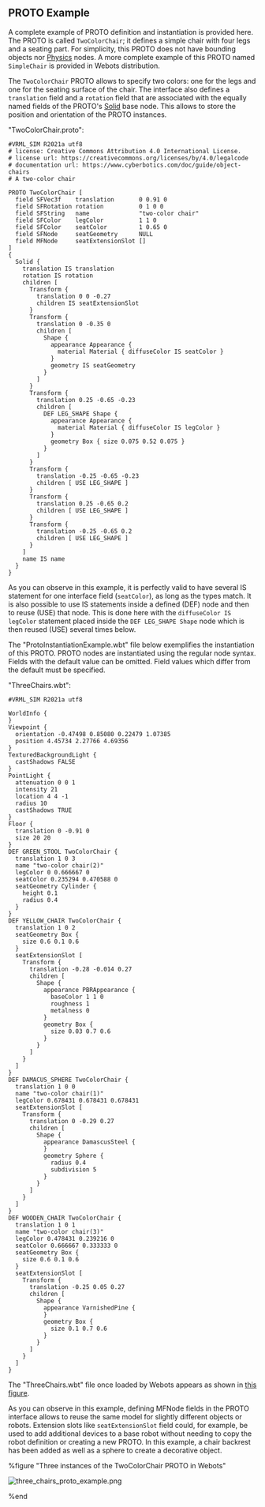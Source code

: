 ## PROTO Example

A complete example of PROTO definition and instantiation is provided here.
The PROTO is called `TwoColorChair`; it defines a simple chair with four legs and a seating part.
For simplicity, this PROTO does not have bounding objects nor [Physics](physics.md) nodes.
A more complete example of this PROTO named `SimpleChair` is provided in Webots distribution.

The `TwoColorChair` PROTO allows to specify two colors: one for the legs and one for the seating surface of the chair.
The interface also defines a `translation` field and a `rotation` field that are associated with the equally named fields of the PROTO's [Solid](solid.md) base node.
This allows to store the position and orientation of the PROTO instances.

"TwoColorChair.proto":

```
#VRML_SIM R2021a utf8
# license: Creative Commons Attribution 4.0 International License.
# license url: https://creativecommons.org/licenses/by/4.0/legalcode
# documentation url: https://www.cyberbotics.com/doc/guide/object-chairs
# A two-color chair

PROTO TwoColorChair [
  field SFVec3f    translation       0 0.91 0
  field SFRotation rotation          0 1 0 0
  field SFString   name              "two-color chair"
  field SFColor    legColor          1 1 0
  field SFColor    seatColor         1 0.65 0
  field SFNode     seatGeometry      NULL
  field MFNode     seatExtensionSlot []
]
{
  Solid {
    translation IS translation
    rotation IS rotation
    children [
      Transform {
        translation 0 0 -0.27
        children IS seatExtensionSlot
      }
      Transform {
        translation 0 -0.35 0
        children [
          Shape {
            appearance Appearance {
              material Material { diffuseColor IS seatColor }
            }
            geometry IS seatGeometry
          }
        ]
      }
      Transform {
        translation 0.25 -0.65 -0.23
        children [
          DEF LEG_SHAPE Shape {
            appearance Appearance {
              material Material { diffuseColor IS legColor }
            }
            geometry Box { size 0.075 0.52 0.075 }
          }
        ]
      }
      Transform {
        translation -0.25 -0.65 -0.23
        children [ USE LEG_SHAPE ]
      }
      Transform {
        translation 0.25 -0.65 0.2
        children [ USE LEG_SHAPE ]
      }
      Transform {
        translation -0.25 -0.65 0.2
        children [ USE LEG_SHAPE ]
      }
    ]
    name IS name
  }
}
```

As you can observe in this example, it is perfectly valid to have several IS statement for one interface field (`seatColor`), as long as the types match.
It is also possible to use IS statements inside a defined (DEF) node and then to reuse (USE) that node.
This is done here with the `diffuseColor IS legColor` statement placed inside the `DEF LEG_SHAPE Shape` node which is then reused (USE) several times below.

The "ProtoInstantiationExample.wbt" file below exemplifies the instantiation of this PROTO.
PROTO nodes are instantiated using the regular node syntax.
Fields with the default value can be omitted.
Field values which differ from the default must be specified.

"ThreeChairs.wbt":

```
#VRML_SIM R2021a utf8

WorldInfo {
}
Viewpoint {
  orientation -0.47498 0.85080 0.22479 1.07385
  position 4.45734 2.27766 4.69356
}
TexturedBackgroundLight {
  castShadows FALSE
}
PointLight {
  attenuation 0 0 1
  intensity 21
  location 4 4 -1
  radius 10
  castShadows TRUE
}
Floor {
  translation 0 -0.91 0
  size 20 20
}
DEF GREEN_STOOL TwoColorChair {
  translation 1 0 3
  name "two-color chair(2)"
  legColor 0 0.666667 0
  seatColor 0.235294 0.470588 0
  seatGeometry Cylinder {
    height 0.1
    radius 0.4
  }
}
DEF YELLOW_CHAIR TwoColorChair {
  translation 1 0 2
  seatGeometry Box {
    size 0.6 0.1 0.6
  }
  seatExtensionSlot [
    Transform {
      translation -0.28 -0.014 0.27
      children [
        Shape {
          appearance PBRAppearance {
            baseColor 1 1 0
            roughness 1
            metalness 0
          }
          geometry Box {
            size 0.03 0.7 0.6
          }
        }
      ]
    }
  ]
}
DEF DAMACUS_SPHERE TwoColorChair {
  translation 1 0 0
  name "two-color chair(1)"
  legColor 0.678431 0.678431 0.678431
  seatExtensionSlot [
    Transform {
      translation 0 -0.29 0.27
      children [
        Shape {
          appearance DamascusSteel {
          }
          geometry Sphere {
            radius 0.4
            subdivision 5
          }
        }
      ]
    }
  ]
}
DEF WOODEN_CHAIR TwoColorChair {
  translation 1 0 1
  name "two-color chair(3)"
  legColor 0.478431 0.239216 0
  seatColor 0.666667 0.333333 0
  seatGeometry Box {
    size 0.6 0.1 0.6
  }
  seatExtensionSlot [
    Transform {
      translation -0.25 0.05 0.27
      children [
        Shape {
          appearance VarnishedPine {
          }
          geometry Box {
            size 0.1 0.7 0.6
          }
        }
      ]
    }
  ]
}
```

The "ThreeChairs.wbt" file once loaded by Webots appears as shown in [this figure](#three-instances-of-the-twocolorchair-proto-in-webots).

As you can observe in this example, defining MFNode fields in the PROTO interface allows to reuse the same model for slightly different objects or robots.
Extension slots like `seatExtensionSlot` field could, for example, be used to add additional devices to a base robot without needing to copy the robot definition or creating a new PROTO.
In this example, a chair backrest has been added as well as a sphere to create a decorative object.


%figure "Three instances of the TwoColorChair PROTO in Webots"

![three_chairs_proto_example.png](images/three_chairs_proto_example.png)

%end
